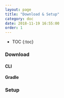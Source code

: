 ```yaml
---
layout: page
title: "Download & Setup"
category: doc
date: 2018-11-19 16:55:00
order: 1
---
```

* TOC
{:toc}

### Download

#### CLI

#### Gradle

### Setup
